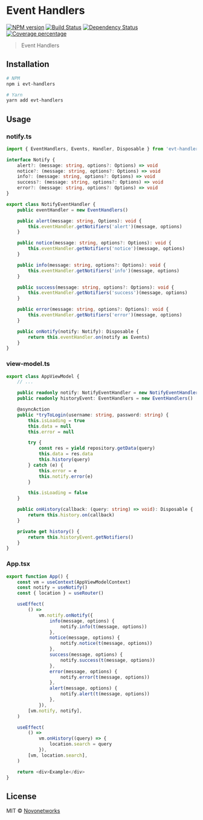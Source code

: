 # Event Handlers
[![NPM version][npm-image]][npm-url] [![Build Status][travis-image]][travis-url] [![Dependency Status][daviddm-image]][daviddm-url] [![Coverage percentage][coveralls-image]][coveralls-url]
> Event Handlers


## Installation

```bash
# NPM
npm i evt-handlers

# Yarn
yarn add evt-handlers
```

## Usage

### notify.ts
```ts
import { EventHandlers, Events, Handler, Disposable } from 'evt-handlers'

interface Notify {
    alert?: (message: string, options?: Options) => void
    notice?: (message: string, options?: Options) => void
    info?: (message: string, options?: Options) => void
    success?: (message: string, options?: Options) => void
    error?: (message: string, options?: Options) => void
}

export class NotifyEventHandler {
    public eventHandler = new EventHandlers()

    public alert(message: string, Options): void {
        this.eventHandler.getNotifiers('alert')(message, options)
    }

    public notice(message: string, options?: Options): void {
        this.eventHandler.getNotifiers('notice')(message, options)
    }

    public info(message: string, options?: Options): void {
        this.eventHandler.getNotifiers('info')(message, options)
    }

    public success(message: string, options?: Options): void {
        this.eventHandler.getNotifiers('success')(message, options)
    }

    public error(message: string, options?: Options): void {
        this.eventHandler.getNotifiers('error')(message, options)
    }

    public onNotify(notify: Notify): Disposable {
        return this.eventHandler.on(notify as Events)
    }
}
```

### view-model.ts
```ts
export class AppViewModel {
    // ...

    public readonly notify: NotifyEventHandler = new NotifyEventHandler()
    public readonly historyEvent: EventHandlers = new EventHandlers()

    @asyncAction
    public *tryToLogin(username: string, password: string) {
        this.isLoading = true
        this.data = null
        this.error = null

        try {
            const res = yield repository.getData(query)
            this.data = res.data
            this.history(query)
        } catch (e) {
            this.error = e
            this.notify.error(e)
        }

        this.isLoading = false
    }

    public onHistory(callback: (query: string) => void): Disposable {
        return this.history.on(callback)
    }

    private get history() {
        return this.historyEvent.getNotifiers()
    }
}
```

### App.tsx
```ts
export function App() {
    const vm = useContext(AppViewModelContext)
    const notify = useNotify()
    const { location } = useRouter()

    useEffect(
        () =>
            vm.notify.onNotify({
                info(message, options) {
                    notify.info(t(message, options))
                },
                notice(message, options) {
                    notify.notice(t(message, options))
                },
                success(message, options) {
                    notify.success(t(message, options))
                },
                error(message, options) {
                    notify.error(t(message, options))
                },
                alert(message, options) {
                    notify.alert(t(message, options))
                },
            }),
        [vm.notify, notify],
    )

    useEffect(
        () =>
            vm.onHistory((query) => {
                location.search = query
            }),
        [vm, location.search],
    )

    return <div>Example</div>
}
```

## License

MIT © [Novonetworks](http://www.novonetworks.com)

[npm-image]: https://badge.fury.io/js/evt-handlers.svg
[npm-url]: https://npmjs.org/package/evt-handlers
[travis-image]: https://travis-ci.org/novonetworks/evt-handlers.svg?branch=master
[travis-url]: https://travis-ci.org/novonetworks/evt-handlers
[daviddm-image]: https://david-dm.org/novonetworks/evt-handlers.svg?theme=shields.io
[daviddm-url]: https://david-dm.org/novonetworks/evt-handlers
[coveralls-image]: https://coveralls.io/repos/novonetworks/evt-handlers/badge.svg
[coveralls-url]: https://coveralls.io/r/novonetworks/evt-handlers
